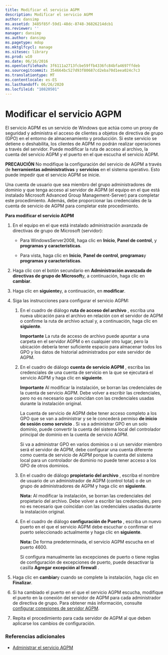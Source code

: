 ```yaml
---
title: Modificar el servicio AGPM
description: Modificar el servicio AGPM
author: dansimp
ms.assetid: 3485f85f-59d1-48dc-8748-36826214dcb1
ms.reviewer: ''
manager: dansimp
ms.author: dansimp
ms.pagetype: mdop
ms.mktglfcycl: manage
ms.sitesec: library
ms.prod: w10
ms.date: 06/16/2016
ms.openlocfilehash: 3f6111a2713fcbe59ffb4336fc84bfa4697ffdeb
ms.sourcegitcommit: 354664bc527d93f80687cd2eba70d1eea024c7c3
ms.translationtype: MT
ms.contentlocale: es-ES
ms.lasthandoff: 06/26/2020
ms.locfileid: "10820501"
---
```

# Modificar el servicio AGPM


El servicio AGPM es un servicio de Windows que actúa como un proxy de seguridad y administra el acceso de clientes a objetos de directiva de grupo (GPO) en el entorno de almacenamiento y producción. Si este servicio se detiene o deshabilita, los clientes de AGPM no podrán realizar operaciones a través del servidor. Puede modificar la ruta de acceso al archivo, la cuenta del servicio AGPM y el puerto en el que escucha el servicio AGPM.

**PRECAUCIÓN**  No modifique la configuración del servicio de AGPM a través de **herramientas administrativas** y **servicios** en el sistema operativo. Esto puede impedir que el servicio AGPM se inicie.

 

Una cuenta de usuario que sea miembro del grupo administradores de dominio y que tenga acceso al servidor de AGPM (el equipo en el que está instalado Microsoft Advanced Group Management-Server) para completar este procedimiento. Además, debe proporcionar las credenciales de la cuenta de servicio de AGPM para completar este procedimiento.

**Para modificar el servicio AGPM**

1.  En el equipo en el que está instalado administración avanzada de directivas de grupo de Microsoft (servidor):

    -   Para WindowsServer2008, haga clic en **Inicio**, **Panel de control**, y **programas y características**.

    -   Para vista, haga clic en **Inicio**, **Panel de control**, **programas**y **programas y características**.

2.  Haga clic con el botón secundario en **Administración avanzada de directivas de grupo de Microsoft**y, a continuación, haga clic en **cambiar**.

3.  Haga clic en **siguiente**y, a continuación, en **modificar**.

4.  Siga las instrucciones para configurar el servicio AGPM:

    1.  En el cuadro de diálogo **ruta de acceso del archivo** , escriba una nueva ubicación para el archivo en relación con el servidor de AGPM o confirme la ruta de archivo actual y, a continuación, haga clic en **siguiente**.

        **Importante**  La ruta de acceso de archivo puede apuntar a una carpeta en el servidor AGPM o en cualquier otro lugar, pero la ubicación debería tener suficiente espacio para almacenar todos los GPO y los datos de historial administrados por este servidor de AGPM.

         

    2.  En el cuadro de diálogo **cuenta de servicio AGPM** , escriba las credenciales de una cuenta de servicio en la que se ejecutará el servicio AGPM y haga clic en **siguiente**.

        **Importante**  Al modificar la instalación, se borran las credenciales de la cuenta de servicio AGPM. Debe volver a escribir las credenciales, pero no es necesario que coincidan con las credenciales usadas durante la instalación original.

        La cuenta de servicio de AGPM debe tener acceso completo a los GPO que se van a administrar y se le concederá permiso **de inicio de sesión como servicio** . Si va a administrar GPO en un solo dominio, puede convertir la cuenta del sistema local del controlador principal de dominio en la cuenta de servicio AGPM.

        Si va a administrar GPO en varios dominios o si un servidor miembro será el servidor de AGPM, debe configurar una cuenta diferente como cuenta de servicio de AGPM porque la cuenta del sistema local para un controlador de dominio no puede tener acceso a los GPO de otros dominios.

         

    3.  En el cuadro de diálogo **propietario del archivo** , escriba el nombre de usuario de un administrador de AGPM (control total) o de un grupo de administradores de AGPM y haga clic en **siguiente**.

        **Nota:**  Al modificar la instalación, se borran las credenciales del propietario del archivo. Debe volver a escribir las credenciales, pero no es necesario que coincidan con las credenciales usadas durante la instalación original.

         

    4.  En el cuadro de diálogo **configuración de Puerto** , escriba un nuevo puerto en el que el servicio AGPM debe escuchar o confirmar el puerto seleccionado actualmente y haga clic en **siguiente**.

        **Nota:**  De forma predeterminada, el servicio AGPM escucha en el puerto 4600.

        Si configura manualmente las excepciones de puerto o tiene reglas de configuración de excepciones de puerto, puede desactivar la casilla **Agregar excepción al firewall** .

         

5.  Haga clic en **cambiar**y cuando se complete la instalación, haga clic en **Finalizar**.

6.  Si ha cambiado el puerto en el que el servicio AGPM escucha, modifique el puerto en la conexión del servidor de AGPM para cada administrador de directiva de grupo. Para obtener más información, consulte [configurar conexiones de servidor AGPM](configure-agpm-server-connections-agpm30ops.md).

7.  Repita el procedimiento para cada servidor de AGPM al que deben aplicarse los cambios de configuración.

### Referencias adicionales

-   [Administrar el servicio AGPM](managing-the-agpm-service-agpm30ops.md)

 

 





